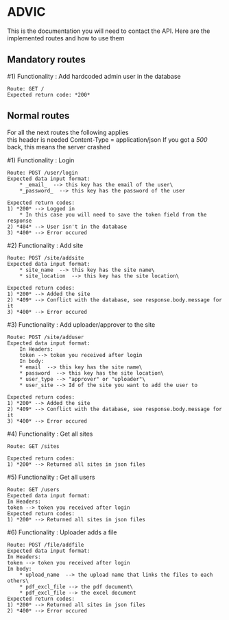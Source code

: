 # ADVIC

This is the documentation you will need to contact the API.
Here are the implemented routes and how to use them

## Mandatory routes
#1) Functionality : Add hardcoded admin user in the database  

    Route: GET /  
    Expected return code: *200*
    
## Normal routes

For all the next routes the following applies\
this header is needed Content-Type = application/json
If you got a *500* back, this means the server crashed

#1)  Functionality : Login 

    Route: POST /user/login  
    Expected data input format:  
        * _email_  --> this key has the email of the user\
        *_password_  --> this key has the password of the user
        
    Expected return codes:  
    1) *200* --> Logged in
        * In this case you will need to save the token field from the response
    2) *404* --> User isn't in the database
    3) *400* --> Error occured

#2) Functionality : Add site

    Route: POST /site/addsite  
    Expected data input format:  
        * site_name  --> this key has the site name\
        * site_location  --> this key has the site location\
        
    Expected return codes:  
    1) *200* --> Added the site
    2) *409* --> Conflict with the database, see response.body.message for it
    3) *400* --> Error occured 
    
#3) Functionality : Add uploader/approver to the site

    Route: POST /site/adduser  
    Expected data input format:  
        In Headers:
        token --> token you received after login
        In body:
        * email  --> this key has the site name\
        * password  --> this key has the site location\
        * user_type --> "approver" or "uploader"\
        * user_site --> Id of the site you want to add the user to  
        
    Expected return codes:  
    1) *200* --> Added the site
    2) *409* --> Conflict with the database, see response.body.message for it
    3) *400* --> Error occured 
    
#4) Functionality : Get all sites

    Route: GET /sites  
        
    Expected return codes:  
    1) *200* --> Returned all sites in json files
    
#5) Functionality : Get all users

    Route: GET /users  
    Expected data input format:  
    In Headers:
    token --> token you received after login
    Expected return codes:  
    1) *200* --> Returned all sites in json files

#6) Functionality : Uploader adds a file

    Route: POST /file/addfile  
    Expected data input format:  
    In Headers:
    token --> token you received after login
    In body:
        * upload_name  --> the upload name that links the files to each others\
        * pdf_excl_file --> the pdf document\
        * pdf_excl_file --> the excel document  
    Expected return codes:  
    1) *200* --> Returned all sites in json files
    2) *400* --> Error occured
